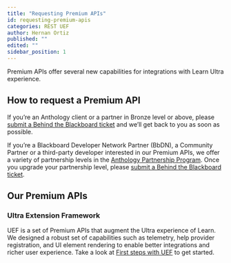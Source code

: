 ```yaml
---
title: "Requesting Premium APIs"
id: requesting-premium-apis
categories: REST UEF
author: Hernan Ortiz
published: ""
edited: ""
sidebar_position: 1
---
```

<VersioningTracker frontMatter={frontMatter}/>

Premium APIs offer several new capabilities for integrations with
Learn Ultra experience.

## How to request a Premium API

If you’re an Anthology client or a partner in Bronze level or above,
please [submit a Behind the Blackboard ticket](https://blackboard.secure.force.com/)
and we’ll get back to you as soon as possible.

If you’re a Blackboard Developer Network Partner (BbDN), a Community
Partner or a third-party developer interested in our Premium APIs,
we offer a variety of partnership levels in the
[Anthology Partnership Program](https://www.blackboard.com/partnerships/become-a-partner).
Once you upgrade your partnership level, please [submit a Behind the Blackboard ticket](https://blackboard.secure.force.com/).

## Our Premium APIs

### Ultra Extension Framework

UEF is a set of Premium APIs that augment the Ultra experience of
Learn. We designed a robust set of capabilities such as
telemetry, help provider registration, and UI element rendering to
enable better integrations and richer user experience.
Take a look at [First steps with UEF](./uef/uef_getting_started.md) to get started.
<AuthorBox frontMatter={frontMatter}/>
